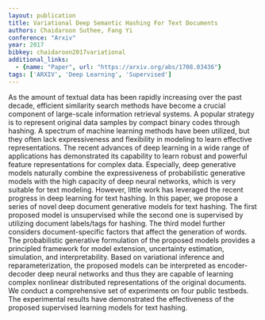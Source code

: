 ```yaml
---
layout: publication
title: Variational Deep Semantic Hashing For Text Documents
authors: Chaidaroon Suthee, Fang Yi
conference: "Arxiv"
year: 2017
bibkey: chaidaroon2017variational
additional_links:
  - {name: "Paper", url: "https://arxiv.org/abs/1708.03436"}
tags: ['ARXIV', 'Deep Learning', 'Supervised']
---
```

As the amount of textual data has been rapidly increasing over the past decade, efficient similarity search methods have become a crucial component of large-scale information retrieval systems. A popular strategy is to represent original data samples by compact binary codes through hashing. A spectrum of machine learning methods have been utilized, but they often lack expressiveness and flexibility in modeling to learn effective representations. The recent advances of deep learning in a wide range of applications has demonstrated its capability to learn robust and powerful feature representations for complex data. Especially, deep generative models naturally combine the expressiveness of probabilistic generative models with the high capacity of deep neural networks, which is very suitable for text modeling. However, little work has leveraged the recent progress in deep learning for text hashing. In this paper, we propose a series of novel deep document generative models for text hashing. The first proposed model is unsupervised while the second one is supervised by utilizing document labels/tags for hashing. The third model further considers document-specific factors that affect the generation of words. The probabilistic generative formulation of the proposed models provides a principled framework for model extension, uncertainty estimation, simulation, and interpretability. Based on variational inference and reparameterization, the proposed models can be interpreted as encoder-decoder deep neural networks and thus they are capable of learning complex nonlinear distributed representations of the original documents. We conduct a comprehensive set of experiments on four public testbeds. The experimental results have demonstrated the effectiveness of the proposed supervised learning models for text hashing.
